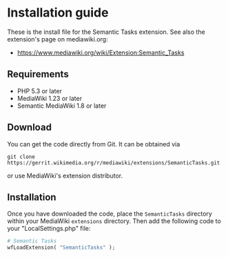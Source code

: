 # Installation guide

These is the install file for the Semantic Tasks extension. See also
the extension's page on mediawiki.org:

* https://www.mediawiki.org/wiki/Extension:Semantic_Tasks

## Requirements

 - PHP 5.3 or later
 - MediaWiki 1.23  or later
 - Semantic MediaWiki 1.8 or later

## Download

You can get the code directly from Git. It can be obtained via

`git clone https://gerrit.wikimedia.org/r/mediawiki/extensions/SemanticTasks.git`

or use MediaWiki's extension distributor.

## Installation

Once you have downloaded the code, place the `SemanticTasks` directory within your MediaWiki
`extensions` directory. Then add the following code to your "LocalSettings.php" file:

```php
# Semantic Tasks
wfLoadExtension( "SemanticTasks" );
```
